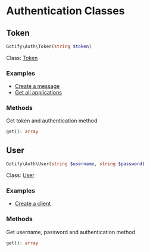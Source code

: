 # Authentication Classes

## Token

```PHP
Gotify\Auth\Token(string $token)
```

Class: [Token](../src/Auth/Token.php)

### Examples
- [Create a message](../examples/Message/create.php)
- [Get all applications](../examples/Application/get.php)

### Methods

Get token and authentication method

```PHP
get(): array
```

## User

```PHP
Gotify\Auth\User(string $username, string $password)
```

Class: [User](../src/Auth/User.php)

### Examples
- [Create a client](../examples/Client/create.php)

### Methods

Get username, password and authentication method

```PHP
get(): array
```